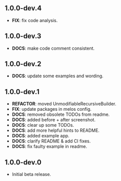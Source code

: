 ## 1.0.0-dev.4

 - **FIX**: fix code analysis.

## 1.0.0-dev.3

 - **DOCS**: make code comment consistent.

## 1.0.0-dev.2

 - **DOCS**: update some examples and wording.

## 1.0.0-dev.1

 - **REFACTOR**: moved UnmodifiableRecursiveBuilder.
 - **FIX**: update packages in melos config.
 - **DOCS**: removed obsolete TODOs from readme.
 - **DOCS**: added before + after screenshot.
 - **DOCS**: clear up some TODOs.
 - **DOCS**: add more helpful hints to README.
 - **DOCS**: added example app.
 - **DOCS**: clarify README & add CI fixes.
 - **DOCS**: fix faulty example in readme.

## 1.0.0-dev.0

* Initial beta release.
